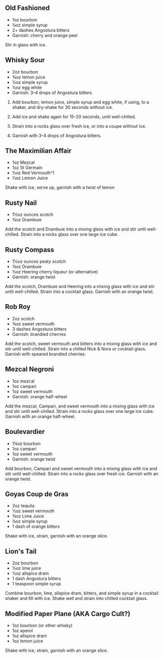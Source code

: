 ## Old Fashioned
- 1oz bourbon
- ¼oz simple syrup
- 2+ dashes Angostura bitters
- Garnish: cherry and orange peel

Stir in glass with ice.

## Whisky Sour
- 2oz bourbon
- ¾oz lemon juice
- ½oz simple syrup
- ½oz egg white
- Garnish: 3–4 drops of Angostura bitters

1. Add bourbon, lemon juice, simple syrup and egg white, if using, to a shaker, and dry-shake for 30 seconds without ice.

2. Add ice and shake again for 15–20 seconds, until well-chilled.

3. Strain into a rocks glass over fresh ice, or into a coupe without ice.

4. Garnish with 3–4 drops of Angostura bitters.

## The Maximilian Affair
- 1oz Mezcal
- 1oz St Germain
- ½oz Red Vermouth^1
- ½oz Lemon Juice

Shake with ice, serve up, garnish with a twist of lemon

## Rusty Nail 
- 1½oz ounces scotch
- ¾oz Drambuie

Add the scotch and Drambuie into a mixing glass with ice and stir until well-chilled. Strain into a rocks glass over one large ice cube. 

## Rusty Compass
- 1½oz ounces peaty scotch
- ¾oz Drambuie
- ½oz Heering cherry liqueur (or alternative)
- Garnish: orange twist 

Add the scotch, Drambuie and Heering into a mixing glass with ice and stir until well-chilled. Strain into a cocktail glass. Garnish with an orange twist. 

## Rob Roy
- 2oz scotch
- ¾oz sweet vermouth
- 3 dashes Angostura bitters
- Garnish: brandied cherries

Add the scotch, sweet vermouth and bitters into a mixing glass with ice and stir until well-chilled. Strain into a chilled Nick & Nora or cocktail glass. Garnish with speared brandied cherries. 

## Mezcal Negroni
- 1oz mezcal
- 1oz campari
- 1oz sweet vermouth
- Garnish: orange half-wheel 

Add the mezcal, Campari, and sweet vermouth into a mixing glass with ice and stir until well-chilled. Strain into a rocks glass over one large ice cube. Garnish with an orange half-wheel. 

## Boulevardier
- 1¼oz bourbon
- 1oz campari
- 1oz sweet vermouth
- Garnish: orange twist

Add bourbon, Campari and sweet vermouth into a mixing glass with ice and stir until well-chilled. Strain into a rocks glass over fresh ice. Garnish with an orange twist. 

## Goyas Coup de Gras
- 2oz tequila
- ½oz sweet vermouth
- ¾oz Lime Juice
- ¼oz simple syrup
- 1 dash of orange bitters

Shake with ice, strain, garnish with an orange slice.

## Lion's Tail
- 2oz bourbon
- ½oz lime juice
- ½oz allspice dram
- 1 dash Angostura bitters
- 1 teaspoon simple syrup

Combine bourbon, lime, allspice dram, bitters, and simple syrup in a cocktail shaker and fill with ice. Shake well and strain into chilled cocktail glass. 

## Modified Paper Plane (AKA Cargo Cult?)
- 1oz bourbon (or other whisky)
- 1oz aperol
- 1oz allspice dram
- 1oz lemon juice

Shake with ice, strain, garnish with an orange slice.
